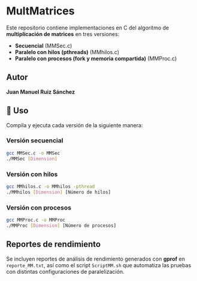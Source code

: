 # MultMatrices

Este repositorio contiene implementaciones en C del algoritmo de **multiplicación de matrices** en tres versiones:  
- **Secuencial** (MMSec.c)  
- **Paralelo con hilos (pthreads)** (MMhilos.c)  
- **Paralelo con procesos (fork y memoria compartida)** (MMProc.c)  

## Autor  
**Juan Manuel Ruiz Sánchez**  

## 📜 Uso  
Compila y ejecuta cada versión de la siguiente manera:  

### Versión secuencial  
```sh
gcc MMSec.c -o MMSec
./MMSec [Dimension]
```

### Versión con hilos  
```sh
gcc MMhilos.c -o MMhilos -pthread
./MMhilos [Dimension] [Número de hilos]
```

### Versión con procesos  
```sh
gcc MMProc.c -o MMProc
./MMProc [Dimension] [Número de procesos]
```

## Reportes de rendimiento  
Se incluyen reportes de análisis de rendimiento generados con **gprof** en `reporte_MM.txt`, así como el script `ScriptMM.sh` que automatiza las pruebas con distintas configuraciones de paralelización.  


